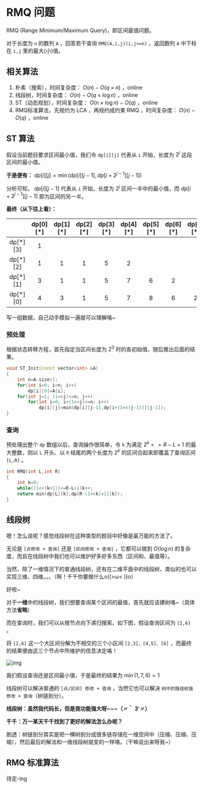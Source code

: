 # RMQ 问题

RMQ (Range Minimum/Maximum Query)，即区间最值问题。

对于长度为 `n` 的数列 `A` ，回答若干查询 `RMQ(A,i,j)(i,j<=n)` ，返回数列 `A` 中下标在 `i,j` 里的最大(小)值。



## **相关算法**

1. 朴素（搜索），时间复杂度： $O(n)-O(q×n)$ ，online
2. 线段树，时间复杂度： $O(n)-O(q×\log n)$ ，online
3. ST（动态规划），时间复杂度： $O(n×\log n)-O(q)$ ，online
4. RMQ标准算法，先规约为 LCA ，再规约成约束 RMQ ，时间复杂度： $O(n)-O(q)$ ，online




## **ST 算法**

假设当前题目要求区间最小值，我们令 `dp[i][j]` 代表从 `i` 开始，长度为 $2^j$ 这段区间的最小值。

**于是便有：** $dp[i][j]=\min(dp[i][j-1],dp[i+2^{j-1}][j-1])$

分析可知， $dp[i][j-1]$ 代表从 `i` 开始，长度为 $2^j$ 区间一半中的最小值，而 $dp[i+2^{j-1}][j-1]$ 即为区间的另一半。



**最终（从下往上看）：**

|          | dp[0][*] | dp[1][*] | dp[2][*] | dp[3][*] | dp[4][*] | dp[5][*] | dp[6][*] | dp[7][*] |
| :------: | :------: | :------: | :------: | :------: | :------: | :------: | :------: | :------: |
| dp[*][3] |    1     |          |          |          |          |          |          |          |
| dp[*][2] |    1     |    1     |    1     |    5     |    2     |          |          |          |
| dp[*][1] |    3     |    1     |    1     |    5     |    7     |    6     |    2     |          |
| dp[*][0] |    4     |    3     |    1     |    5     |    7     |    8     |    6     |    2     |



写一组数据，自己动手模拟一遍就可以理解咯~



### **预处理**

根据状态转移方程，首先指定当区间长度为 $2^0$ 时的各初始值，随后推出后面的结果。

```cpp
void ST_Init(const vector<int> &A)
{
    int n=A.size();
    for(int i=0; i<n; i++)
        dp[i][0]=A[i];
    for(int j=1; (1<<j)<=n; j++)
        for(int i=0; i+(1<<j)<=n; i++)
            dp[i][j]=min(dp[i][j-1],dp[i+(1<<(j-1))][j-1]);
}
```



### **查询**

预处理出整个 `dp` 数组以后，查询操作很简单，令 `k` 为满足 $2^k<=R-L+1$ 的最大整数，则以 `L` 开头、以 `R` 结尾的两个长度为 $2^k$ 的区间合起来即覆盖了查询区间 `[L,R]` 。

```cpp
int RMQ(int L,int R)
{
    int k=0;
    while((1<<(k+1))<=R-L+1)k++;
    return min(dp[L][k],dp[R-(1<<k)+1][k]);
}
```



## **线段树**

嗯！怎么说呢？感觉线段树在这种类型的题目中好像是最万能的方法了。

无论是 `[点修改 + 查询]` 还是 `[区间修改 + 查询]` ，它都可以做到 $O(\log n)$ 的复杂度，而且在线段树中我们也可以维护好多好多东西（区间和、最值等）。

当然，除了一维情况下的普通线段树，还有在二维平面中的线段树，类似的也可以实现三维、四维。。。（啊！千千你要做什么o((>ω< ))o）



好啦~

对于**一维**中的线段树，我们想要查询某个区间的最值，首先就应该建树咯~（具体方法**省略**）

而在查询时，我们可以从根节点向下递归搜索，如下图，假设查询区间为 `[2,6]` 。

将 `[2,6]` 这一个大区间分解为不相交的三个小区间 `[2,3]、[4,5]、[6]` ，而最终的结果便由这三个节点中所维护的信息决定咯！

![img](https://www.dreamwings.cn/wp-content/uploads/2017/07/rmq1.png)

我们假设查询还是区间最小值，于是最终的结果为 $\min (1,7,6)=1$



线段树可以解决普通的 `[点/区间] 修改 + 查询` ，当然它也可以解决 `树中的路径权值 修改 + 查询`（树链剖分）。

**线段树：虽然我代码长，但是我功能强大呀~~~（〃｀ 3′〃）**

**千千：万一某天千千找到了更好的解法怎么办呢？**



剧透：树链剖分其实是把一棵树剖分成很多链存储在一维空间中（压缩、压缩、压缩），然后最后的解法和一维线段树就变的一样咯。（干嘛说出来呀我~）



## **RMQ 标准算法**

待定-ing